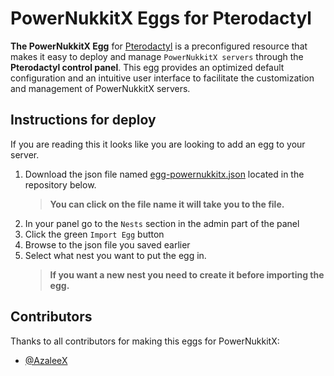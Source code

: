 # PowerNukkitX Eggs for Pterodactyl
**The PowerNukkitX Egg** for [Pterodactyl](https://github.com/pterodactyl) is a preconfigured resource that makes it easy to deploy and manage ```PowerNukkitX servers``` through the **Pterodactyl control panel**. This egg provides an optimized default configuration and an intuitive user interface to facilitate the customization and management of PowerNukkitX servers.

## Instructions for deploy

If you are reading this it looks like you are looking to add an egg to your server.

1. Download the json file named [egg-powernukkitx.json](https://github.com/PowerNukkitX/PowerNukkitX-Eggs/blob/master/egg-powernukkitx.json) located in the repository below.
   > **You can click on the file name it will take you to the file.**
2. In your panel go to the ```Nests``` section in the admin part of the panel
3. Click the green ```Import Egg``` button
4. Browse to the json file you saved earlier
5. Select what nest you want to put the egg in.
   > **If you want a new nest you need to create it before importing the egg.**

## Contributors
Thanks to all contributors for making this eggs for PowerNukkitX:

- [@AzaleeX](https://github.com/AzaleeX)

